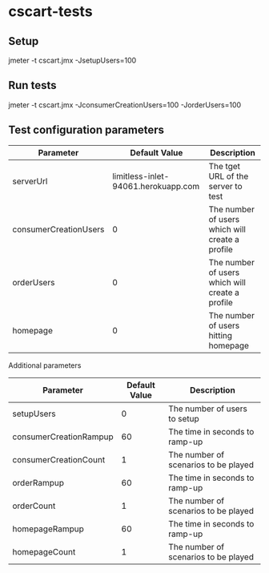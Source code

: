 # cscart-tests

## Setup

jmeter -t cscart.jmx -JsetupUsers=100

## Run tests

jmeter -t cscart.jmx -JconsumerCreationUsers=100 -JorderUsers=100

## Test configuration parameters

| Parameter | Default Value | Description
| --- | --- | ---
| serverUrl | limitless-inlet-94061.herokuapp.com | The tget URL of the server to test
| consumerCreationUsers | 0 | The number of users which will create a profile
| orderUsers | 0 | The number of users which will create a profile
| homepage | 0 | The number of users hitting homepage


Additional parameters

| Parameter | Default Value | Description
| --- | --- | ---
| setupUsers | 0 | The number of users to setup
| consumerCreationRampup | 60 | The time in seconds to ramp-up
| consumerCreationCount | 1 | The number of scenarios to be played
| orderRampup | 60 | The time in seconds to ramp-up
| orderCount | 1 | The number of scenarios to be played
| homepageRampup | 60 | The time in seconds to ramp-up
| homepageCount | 1 | The number of scenarios to be played